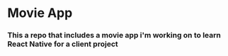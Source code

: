 # Movie App

### This a repo that includes a movie app i'm working on to learn React Native for a client project
